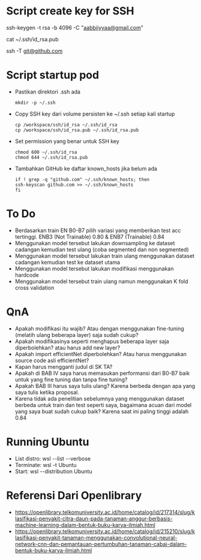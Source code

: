 # Script create key for SSH
ssh-keygen -t rsa -b 4096 -C "aabbiiyyaa@gmail.com"

cat ~/.ssh/id_rsa.pub

ssh -T git@github.com


# Script startup pod

- Pastikan direktori .ssh ada
    ```
    mkdir -p ~/.ssh
    ```

- Copy SSH key dari volume persisten ke ~/.ssh setiap kali startup
    ```
    cp /workspace/ssh/id_rsa ~/.ssh/id_rsa
    cp /workspace/ssh/id_rsa.pub ~/.ssh/id_rsa.pub
    ```

- Set permission yang benar untuk SSH key
    ```
    chmod 600 ~/.ssh/id_rsa
    chmod 644 ~/.ssh/id_rsa.pub
    ```

- Tambahkan GitHub ke daftar known_hosts jika belum ada
    ```
    if ! grep -q "github.com" ~/.ssh/known_hosts; then
    ssh-keyscan github.com >> ~/.ssh/known_hosts
    fi
    ```

# To Do
- Berdasarkan train EN B0-B7 pilih variasi yang memberikan test acc tertinggi. ENB3 (Not Trainable) 0.80 & ENB7 (Trainable) 0.84
- Menggunakan model tersebut lakukan downsampling ke dataset cadangan kemudian test ulang (coba segmented dan non segmented)
- Menggunakan model tersebut lakukan train ulang menggunakan dataset cadangan kemudian test ke dataset utama
- Menggunakan model tersebut lakukan modifikasi menggunakan hardcode
- Menggunakan model tersebut train ulang namun menggunakan K fold cross validation

# QnA
- Apakah modifikasi itu wajib? Atau dengan menggunakan fine-tuning (melatih ulang beberapa layer) saja sudah cukup?
- Apakah modifikasinya seperti menghapus beberapa layer saja diperbolehkan? atau harus add new layer?
- Apakah import efficientNet diperbolehkan? Atau harus menggunakan source code asli efficientNet?
- Kapan harus mengganti judul di SK TA?
- Apakah di BAB IV saya harus memasukan performansi dari B0-B7 baik untuk yang fine tuning dan tanpa fine tuning?
- Apakah BAB III harus saya tulis ulang? Karena berbeda dengan apa yang saya tulis ketika proposal.
- Karena tidak ada penelitian sebelumnya yang menggunakan dataset berbeda untuk train dan test seperti saya, bagaimana acuan dari model yang saya buat sudah cukup baik? Karena saat ini paling tinggi adalah 0.84

# Running Ubuntu
- List distro: wsl --list --verbose
- Terminate: wsl -t Ubuntu
- Start: wsl --distribution Ubuntu

# Referensi Dari Openlibrary
- https://openlibrary.telkomuniversity.ac.id/home/catalog/id/217314/slug/klasifikasi-penyakit-citra-daun-pada-tanaman-anggur-berbasis-machine-learning-dalam-bentuk-buku-karya-ilmiah.html
- https://openlibrary.telkomuniversity.ac.id/home/catalog/id/215210/slug/klasifikasi-penyakit-tanaman-menggunakan-convolutional-neural-network-cnn-dan-pemantauan-pertumbuhan-tanaman-cabai-dalam-bentuk-buku-karya-ilmiah.html